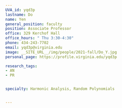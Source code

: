```yaml
---
UVA_id: yqd3p
lastname: Do
name: Yen
general_position: faculty
position: Associate Professor
office: 329 Kerchof Hall
office_hours: " Thu 3:30-4:30"
phone: 434-243-7702
email: yqd3p@virginia.edu
image: __SITE_URL__/img/people/2021-fall/Do_Y.jpg
personal_page: https://profile.virginia.edu/yqd3p

research_tags:
- AN
- PR


specialty: Harmonic Analysis, Random Polynomials


---
```

